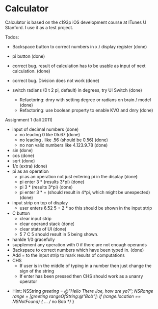 Calculator
==========

Calculator is based on the c193p iOS development course at ITunes U Stanford. I use it as a test project. 

Todos:
+ Backspace button to correct numbers in x / display register (done)
+ pi button (done)

+ correct bug. result of calculation has to be usable as input of next calculation. (done)
+ correct bug. Division does not work (done)
+ switch radians (0 t 2 pi, default) in degrees, try UI Switch (done)
  + Refactoring: dnry with setting degree or radians on brain / model (done)
  + Refactoring: use boolean property to enable KVO and dnry (done)
  
Assignment 1 (fall 2011)
+ input of decimal numbers (done)
  + no leading 0 like 05.67 (done)
  + no leading . like .56 (should be 0.56) (done)
  + no non valid numbers like 4.123.9.78 (done)
+ sin (done)
+ cos (done)
+ sqrt (done)
+ 1/x (extra) (done)
+ pi as an operation 
  + pi as an operation not just entering pi in the display (done)
  + pi enter 3 * (results 3*pi) (done)
  + pi 3 * (results 3*pi) (done)
  + pi enter 3 * + (should result in 4*pi, which might be unexpected) (done) 
+ input strip on top of display
  + user enters 6.52 5 + 2 * so this should be shown in the input strip
+ C button
  + clear input strip
  + clear operand stack (done)
  + clear state of UI (done)
  + 5 7 C 5 should result in 5 being shown.
+ hanlde 1/0 gracefully
+ supplement any operation with 0 if there are not enough operands
+ Backspace to correct numbers which have been typed in. (done)
+ Add = to the input strip to mark results of computations
+ CHS
  + If user is in the middle of typing in a number then just change the sign of the string
  + If enter has been pressed then CHS should work as a unanry operator
* Hint: NSString *greeting = @"Hello There Joe, how are ya?";
       NSRange range = [greeting rangeOfString:@"Bob"];
       if (range.location == NSNotFound) { ... /* no Bob */ }
       

